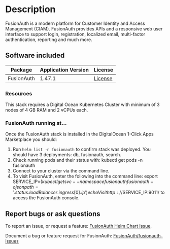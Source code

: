 # Description 

FusionAuth is a modern platform for Customer Identity and Access Management (CIAM). FusionAuth provides APIs and a responsive web user interface to support login, registration, localized email, multi-factor authentication, reporting and much more.

## Software included

| Package       | Application Version | License                                                       |
|---------------|---------------------|---------------------------------------------------------------|
| FusionAuth    | 1.47.1              | [License](https://fusionauth.io/license)                      |

### Resources
This stack requires a Digital Ocean Kubernetes Cluster with minimum of 3 nodes of 4 GB RAM and 2 vCPUs each.

### FusionAuth running at...
Once the FusionAuth stack is installed in the DigitalOcean 1-Click Apps Marketplace you should:
1. Run `helm list -n fusionauth` to confirm stack was deployed. You should have 3 deployments: db, fusionauth, search.
2. Check running pods and their status with:  kubectl get pods -n fusionauth
3. Connect to your cluster via the command line. 
4. To visit FusionAuth, enter the following into the command line:
    export SERVICE_IP=$(kubectl get svc --namespace fusionauth fusionauth -o jsonpath='{.status.loadBalancer.ingress[0].ip}')
    echo Visit http://$SERVICE_IP:9011/ to access the FusionAuth console.
       



## Report bugs or ask questions

To report an issue, or request a feature: [FusionAuth Helm Chart Issue](https://github.com/FusionAuth/charts/issues).

Document a bug or feature request for FusionAuth: [FusionAuth/fusionauth-issues](https://github.com/FusionAuth/fusionauth-issues/issues)
